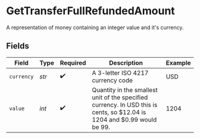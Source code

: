 # GetTransferFullRefundedAmount

A representation of money containing an integer value and it's currency.


## Fields

| Field                                                                                                                   | Type                                                                                                                    | Required                                                                                                                | Description                                                                                                             | Example                                                                                                                 |
| ----------------------------------------------------------------------------------------------------------------------- | ----------------------------------------------------------------------------------------------------------------------- | ----------------------------------------------------------------------------------------------------------------------- | ----------------------------------------------------------------------------------------------------------------------- | ----------------------------------------------------------------------------------------------------------------------- |
| `currency`                                                                                                              | *str*                                                                                                                   | :heavy_check_mark:                                                                                                      | A 3-letter ISO 4217 currency code                                                                                       | USD                                                                                                                     |
| `value`                                                                                                                 | *int*                                                                                                                   | :heavy_check_mark:                                                                                                      | Quantity in the smallest unit of the specified currency. In USD this is cents, so $12.04 is 1204 and $0.99 would be 99. | 1204                                                                                                                    |